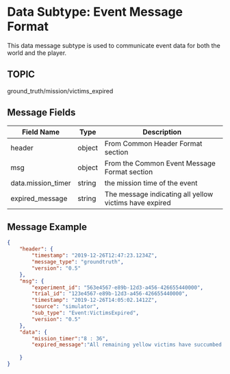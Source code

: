 # Data Subtype: Event Message Format
This data message subtype is used to communicate event data for both the world and the player.

## TOPIC

ground_truth/mission/victims_expired

## Message Fields

| Field Name | Type | Description
| --- | --- | ---|
| header | object | From Common Header Format section
| msg | object | From the Common Event Message Format section 
| data.mission_timer | string | the mission time of the event
| expired_message | string | The message indicating all yellow victims have expired


## Message Example

```json
{
	"header": {
		"timestamp": "2019-12-26T12:47:23.1234Z",
		"message_type": "groundtruth",
		"version": "0.5"
	},
	"msg": { 
		"experiment_id": "563e4567-e89b-12d3-a456-426655440000",
		"trial_id": "123e4567-e89b-12d3-a456-426655440000",
		"timestamp": "2019-12-26T14:05:02.1412Z",
		"source": "simulator",
		"sub_type": "Event:VictimsExpired",
		"version": "0.5"
	},
	"data": {
		"mission_timer":"8 : 36",
		"expired_message":"All remaining yellow victims have succumbed to their injuries."	
		
	}
}

```